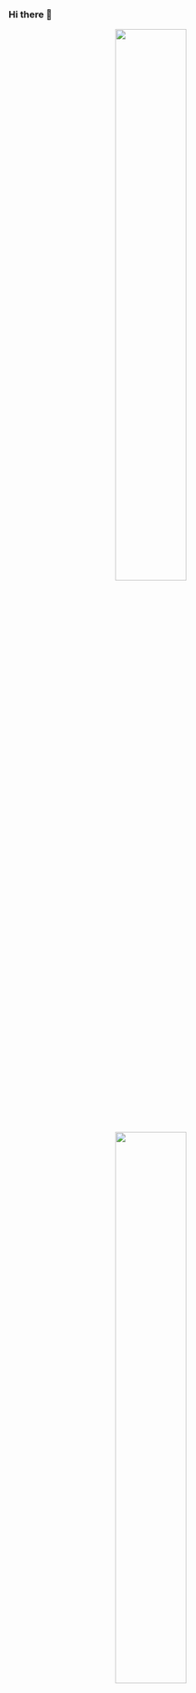 ### Hi there 👋

<center>
  <img width="50%" align="center" src="https://github-readme-stats.vercel.app/api/top-langs/?username=natalia-rios&hide=html&layout=compact&theme=dracula" />
</center>

<center>
  <img width="50%" align="center" src="https://github-readme-stats.vercel.app/api?username=natalia-riosfs&theme=dracula"/>
</center>

<!--
**natalia-rios/natalia-rios** is a ✨ _special_ ✨ repository because its `README.md` (this file) appears on your GitHub profile.

Here are some ideas to get you started:

- 🔭 I’m currently working on ...
- 🌱 I’m currently learning ...
- 👯 I’m looking to collaborate on ...
- 🤔 I’m looking for help with ...
- 💬 Ask me about ...
- 📫 How to reach me: ...
- 😄 Pronouns: ...
- ⚡ Fun fact: ...
-->
